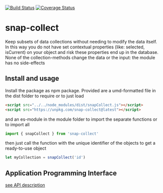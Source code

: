 [![Build Status](https://travis-ci.org/ovanderzee/snap-collect.svg?branch=master)](https://travis-ci.org/ovanderzee/snap-collect)
[![Coverage Status](https://coveralls.io/repos/github/ovanderzee/snap-collect/badge.svg?branch=master)](https://coveralls.io/github/ovanderzee/snap-collect?branch=master)

# snap-collect

Keep subsets of data collections without needing to modify the data itself.
In this way you do not have set contextual properties (like: selected, isCurrent) on your object
and risk these properties end up in the database.
None of the collection-methods change the data or the input: the module has no side-effects

## Install and usage

Install the package as npm package. Provided are
a umd-formatted file in the dist folder to require or to just load

```html
<script src="../../node_modules/dist/snapCollect.js"></script>
<script src="https://unpkg.com/snap-collect@latest"></script>
```

and an es-module in the module folder to import the separate functions
or to import all

```js
import { snapCollect } from 'snap-collect'
```

then just call the function
with the unique identifier of the objects
to get a ready-to-use object

```js
let myCollection = snapCollect('id')
```

## Application Programming Interface

[see API description](./API.md)
